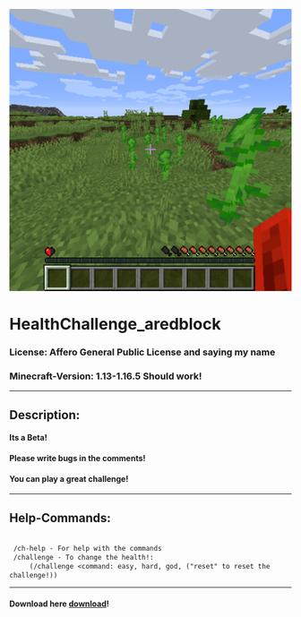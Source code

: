 ![Error at loading](logo.png)
# HealthChallenge_aredblock

### License: Affero General Public License and saying my name
### Minecraft-Version: 1.13-1.16.5 Should work!
<hr>

## Description:
#### Its a Beta!
#### Please write bugs in the comments!
#### You can play a great challenge!

<hr>

## Help-Commands:

````

 /ch-help - For help with the commands
 /challenge - To change the health!: 
     (/challenge <command: easy, hard, god, ("reset" to reset the challenge!))

````

<hr>


#### Download here [download](https://www.mediafire.com/file/09xfxgn48iy7gng/health_challenge-0.5.jar/file)!
